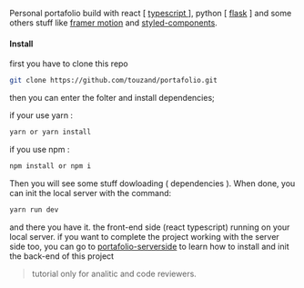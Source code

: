 Personal portafolio build with react [ [ typescript ](https://react.dev/learn/typescript) ], python [ [flask](https://flask.palletsprojects.com/en/3.0.x/) ] and some others stuff like [framer motion](https://www.framer.com/motion/) and [styled-components](https://styled-components.com/).

#### Install

first you have to clone this repo

```bash
git clone https://github.com/touzand/portafolio.git
```
then you can enter the folter and install dependencies;

if your use yarn :
```bash
yarn or yarn install
```

if you use npm :
```bash
npm install or npm i
```

Then you will see some stuff dowloading ( dependencies ). When done, you can init the local server with the command:

```bash
yarn run dev
```

and there you have it. the front-end side (react typescript) running on your local server. if you want to complete the project working with the server side too, you can go to [portafolio-serverside]( https://github.com/touzand/portafolio-serverside ) to learn how to install and init the back-end of this project

> tutorial only for analitic and code reviewers.

